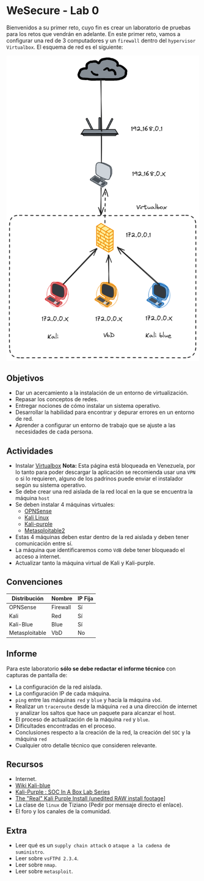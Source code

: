 # WeSecure - Lab 0

Bienvenidos a su primer reto, cuyo fin es crear un laboratorio de pruebas para los retos que vendrán en adelante. En este primer reto, vamos a configurar una red de 3 computadores y un `firewall` dentro del `hypervisor Virtualbox`. El esquema de red es el siguiente:

<img src="./imagenes/diagramared.png"/>

## Objetivos

- Dar un acercamiento a la instalación de un entorno de virtualización.
- Repasar los conceptos de redes.
- Entregar nociones de cómo instalar un sistema operativo. 
- Desarrollar la habilidad para encontrar y depurar errores en un entorno de red.
- Aprender a configurar un entorno de trabajo que se ajuste a las necesidades de cada persona.

## Actividades

- Instalar [Virtualbox](https://www.virtualbox.org/) **Nota:** Esta página está bloqueada en Venezuela, por lo tanto para poder descargar la aplicación se recomienda usar una `VPN` o si lo requieren, alguno de los padrinos puede enviar el instalador según su sistema operativo.
- Se debe crear una red aislada de la red local en la que se encuentra la máquina `host`
- Se deben instalar 4 máquinas virtuales: 
	- [OPNSense](https://opnsense.org/)
	- [Kali Linux](https://www.kali.org/get-kali/)
	- [Kali-purple](https://www.kali.org/get-kali/)
	- [Metasploitable2](https://sourceforge.net/projects/metasploitable/files/Metasploitable2/)
- Estas 4 máquinas deben estar dentro de la red aislada y deben tener comunicación entre sí.
- La máquina que identificaremos como `VdB` debe tener bloqueado el acceso a internet.
- Actualizar tanto la máquina virtual de Kali y Kali-purple.

## Convenciones

| Distribución   | Nombre   | IP Fija |
| -------------- | -------- | ------- |
| OPNSense       | Firewall | Sí      |
| Kali           | Red      | Sí      |
| Kali-Blue      | Blue     | Sí      |
| Metasploitable | VbD      | No      |
## Informe

Para este laboratorio **sólo se debe redactar el informe técnico** con capturas de pantalla de: 
- La configuración de la red aislada.
- La configuración IP de cada máquina.
- `ping` entre las máquinas `red` y `blue` y hacía la máquina `vbd`.
- Realizar un `traceroute` desde la máquina `red` a una dirección de internet y analizar los saltos que hace un paquete para alcanzar el host.
- El proceso de actualización de la máquina `red` y `blue`.
- Dificultades encontradas en el proceso.
- Conclusiones respecto a la creación de la red, la creación del `SOC` y la máquina `red`
- Cualquier otro detalle técnico que consideren relevante.
## Recursos

- Internet.
- [Wiki Kali-blue](https://gitlab.com/kalilinux/kali-purple/documentation/-/wikis/home)
- [Kali-Purple : SOC In A Box Lab Series](https://www.youtube.com/watch?v=-tMY9GVvvsM&list=PLyJqGMYm0vnOxMapUGkt9DfU4aTTU2vqU)
- [The "Real" Kali Purple Install (unedited RAW install footage](https://www.youtube.com/playlist?list=PLrESACtaWMXCveZmAJXoyEZSL26r_bSJR)]
- La clase de `linux` de Tiziano (Pedir por mensaje directo el enlace).
- El foro y los canales de la comunidad.

## Extra

- Leer qué es un `supply chain attack` o `ataque a la cadena de suministro`.
- Leer sobre `vsFTPd 2.3.4`.
- Leer sobre `nmap`.
- Leer sobre `metasploit`.
